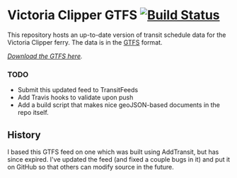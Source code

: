 # Victoria Clipper GTFS [![Build Status](https://travis-ci.org/zacs/victoriaclipper-gtfs.svg?branch=master)](https://travis-ci.org/zacs/victoriaclipper-gtfs)

This repository hosts an up-to-date version of transit schedule data for the Victoria Clipper ferry. The data is in the [GTFS](https://developers.google.com/transit/gtfs/) format.

*[Download the GTFS here](https://github.com/zacs/victoriaclipper-gtfs/releases/latest).*

### TODO

- Submit this updated feed to TransitFeeds
- Add Travis hooks to validate upon push
- Add a build script that makes nice geoJSON-based documents in the repo itself.

## History

I based this GTFS feed on one which was built using AddTransit, but has since expired. I've updated the feed (and fixed a couple bugs in it) and put it on GitHub so that others can modify source in the future.
